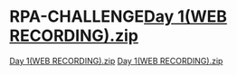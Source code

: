 # RPA-CHALLENGE[Day 1(WEB RECORDING).zip](https://github.com/PranikaBaby/RPA-CHALLENGE/files/10705836/Day.1.WEB.RECORDING.zip)
[Day 1(WEB RECORDING).zip](https://github.com/PranikaBaby/RPA-CHALLENGE/files/10705837/Day.1.WEB.RECORDING.zip)
[Day 1(WEB RECORDING).zip](https://github.com/PranikaBaby/RPA-CHALLENGE/files/10705839/Day.1.WEB.RECORDING.zip)
